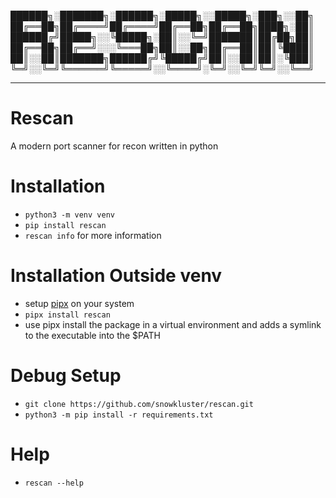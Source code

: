                                                          
██████╗░███████╗░██████╗░█████╗░░█████╗░███╗░░██╗           
██╔══██╗██╔════╝██╔════╝██╔══██╗██╔══██╗████╗░██║            
██████╔╝█████╗░░╚█████╗░██║░░╚═╝███████║██╔██╗██║         
██╔══██╗██╔══╝░░░╚═══██╗██║░░██╗██╔══██║██║╚████║         
██║░░██║███████╗██████╔╝╚█████╔╝██║░░██║██║░╚███║       
╚═╝░░╚═╝╚══════╝╚═════╝░░╚════╝░╚═╝░░╚═╝╚═╝░░╚══╝       

---------------------------
# Rescan
A modern port scanner for recon written in python



# Installation
- `python3 -m venv venv`
- `pip install rescan`
- `rescan info` for more information

# Installation Outside venv
- setup [pipx](https://github.com/pypa/pipx) on your system
- `pipx install rescan`
- use pipx install the package in a virtual environment and adds a symlink to the executable into the $PATH

#  Debug Setup
- `git clone https://github.com/snowkluster/rescan.git`
- `python3 -m pip install -r requirements.txt`

# Help
- `rescan --help` 
